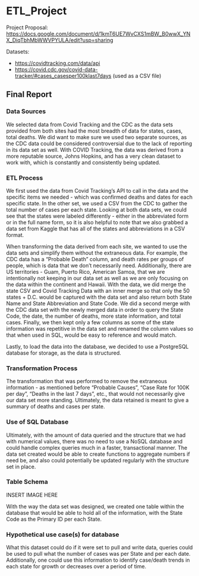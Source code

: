 # ETL_Project

Project Proposal: https://docs.google.com/document/d/1kmT6UE7WvCXS1mBW_B0wwX_YNX_DiqTbhMbWWVPYULA/edit?usp=sharing

Datasets:
* https://covidtracking.com/data/api
* https://covid.cdc.gov/covid-data-tracker/#cases_casesper100klast7days (used as a CSV file)

## Final Report

### Data Sources
We selected data from Covid Tracking and the CDC as the data sets provided from both sites had the most breadth of data for states, cases, total deaths. We did want to make sure we used two separate sources, as the CDC data could be considered controversial due to the lack of reporting in its data set as well. With COVID Tracking, the data was derived from a more reputable source, Johns Hopkins, and has a very clean dataset to work with, which is constantly and consistently being updated. 

### ETL Process
We first used the data from Covid Tracking’s API to call in the data and the specific items we needed - which was confirmed deaths and dates for each specific state. In the other set, we used a CSV from the CDC to gather the total number of cases per each state.  Looking at both data sets, we could see that the states were labeled differently - either in the abbreviated form or in the full name form, so it is also helpful to note that we also grabbed a data set from Kaggle that has all of the states and abbreviations in a CSV format. 

When transforming the data derived from each site, we wanted to use the data sets and simplify them without the extraneous data. For example, the CDC data has a “Probable Death” column, and death rates per groups of people, which is data that we don’t necessarily need. Additionally, there are US territories - Guam, Puerto Rico, American Samoa, that we are intentionally not keeping in our data set as well as we are only focusing on the data within the continent and Hawaii. With the data, we did merge the state CSV and Covid Tracking Data with an inner merge so that only the 50 states + D.C. would be captured with the data set and also return both State Name and State Abbreviation and State Code.  We did a second merge with the CDC data set with the newly merged data in order to query the State Code, the date, the number of deaths, more state information, and total cases. Finally, we then kept only a few columns as some of the state information was repetitive in the data set and renamed the column values so that when used in SQL, would be easy to reference and would match. 

Lastly, to load the data into the database, we decided to use a PostgreSQL database for storage, as the data is structured. 

### Transformation Process 
The transformation that was performed to remove the extraneous information - as mentioned before “Probable Causes”, “Case Rate for 100K per day”, “Deaths in the last 7 days”, etc., that would not necessarily give our data set more standing. Ultimately, the data retained is meant to give a summary of deaths and cases per state. 

### Use of SQL Database 
Ultimately, with the amount of data queried and the structure that we had with numerical values, there was no need to use a NoSQL database and could handle complex queries much in a faster, transactional manner. The data set created would be able to create functions to aggregate numbers if need be, and also could potentially be updated regularly with the structure set in place.

### Table Schema
INSERT IMAGE HERE

With the way the data set was designed, we created one table within the database that would be able to hold all of the information, with the State Code as the Primary ID per each State. 

### Hypothetical use case(s) for database
What this dataset could do if it were set to pull and write data, queries could be used to pull what the number of cases was per State and per each date. Additionally, one could use this information to identify case/death trends in each state for growth or decreases over a period of time. 
